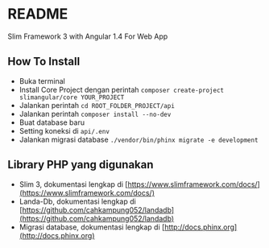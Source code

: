 # README #
Slim Framework 3 with Angular 1.4 For Web App

## How To Install ##

* Buka terminal
* Install Core Project dengan perintah `composer create-project slimangular/core YOUR_PROJECT`
* Jalankan perintah `cd ROOT_FOLDER_PROJECT/api`
* Jalankan perintah `composer install --no-dev`
* Buat database baru
* Setting koneksi di `api/.env`
* Jalankan migrasi database `./vendor/bin/phinx migrate -e development`

## Library PHP yang digunakan ##

* Slim 3, dokumentasi lengkap di [https://www.slimframework.com/docs/](https://www.slimframework.com/docs/)
* Landa-Db, dokumentasi lengkap di [https://github.com/cahkampung052/landadb](https://github.com/cahkampung052/landadb)
* Migrasi database, dokumentasi lengkap di [http://docs.phinx.org](http://docs.phinx.org)

